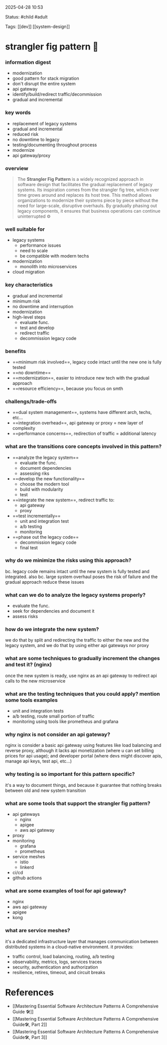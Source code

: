 2025-04-28 10:53

Status: #child #adult 

Tags: [[dev]] [[system-design]]

# strangler fig pattern 🌳
### information digest
- modernization
- good pattern for stack migration
- don't disrupt the entire system
- api gateway
- identify/build/redirect traffic/decommission
- gradual and incremental



### key words
- replacement of legacy systems
- gradual and incremental
- reduced risk
- no downtime to legacy 
- testing/documenting throughout process
- modernize
- api gateway/proxy



### overview
> The **Strangler Fig Pattern** is a widely recognized approach in software design that facilitates the gradual replacement of legacy systems. Its inspiration comes from the strangler fig tree, which over time grows around and replaces its host tree. This method allows organizations to modernize their systems piece by piece without the need for large-scale, disruptive overhauls. By gradually phasing out legacy components, it ensures that business operations can continue uninterrupted ⚙️



### well suitable for
- legacy systems
	- performance issues
	- need to scale
	- be compatible with modern techs
- modernization
	- monolith into microservices
- cloud migration



### key characteristics
- gradual and incremental
- minimum risk
- no downtime and interruption
- modernization
- high-level steps
	- evaluate func.
	- test and develop
	- redirect traffic
	- decommission legacy code



### benefits
- ==minimum risk involved==, legacy code intact until the new one is fully tested
- ==no downtime==
- ==modernization==, easier to introduce new tech with the gradual approach
- ==resource efficiency==, because you focus on smth



### challengs/trade-offs
- ==dual system management==, systems have different arch, techs, etc...
- ==integration overhead==, api gateway or proxy = new layer of complexity
- ==performance concerns==, redirection of traffic = additional latency




### what are the transitions core concepts involved in this pattern?
- ==analyze the legacy system==
	- evaluate the func.
	- document dependencies
	- assessing riks
- ==develop the new functionality==
	- choose the modern tool
	- build with modularity
	- test
- ==integrate the new system==, redirect traffic to:
	- api gateway
	- proxy
- ==test incrementally==
	- unit and integration test
	- a/b testing
	- monitoring
- ==phase out the legacy code==
	- decommission legacy code
	- final test



### why do we minimize the risks using this approach?
bc. legacy code remains intact until the new system is fully tested and integrated. also bc. large system overhaul poses the risk of failure and the gradual approach reduce these issues



### what can we do to analyze the legacy systems properly?
- evaluate the func.
- seek for dependencies and document it
- assess risks



### how do we integrate the new system?
we do that by split and redirecting the traffic to either the new and the legacy system, and we do that by using either api gateways nor proxy



### what are some techniques to gradually increment the changes and test it? (nginx)
once the new system is ready, use nginx as an api gateway to redirect api calls to the new microservice



### what are the testing techniques that you could apply? mention some tools examples
- unit and integration tests
- a/b testing, route small portion of traffic
- monitoring using tools like prometheus and grafana



### why nginx is not consider an api gateway?
nginx is consider a basic api gateway using features like load balancing and reverse proxy, although it lacks api monetization (where u can set billing prices for api usage); and developer portal (where devs might discover apis, manage api keys, test api, etc...)



### why testing is so important for this pattern specific?
it's a way to document things, and because it guarantee that nothing breaks between old and new system transition



### what are some tools that support the strangler fig pattern?
- api gateways
	- nginx
	- apigee
	- aws api gateway
- proxy
- monitoring
	- grafana
	- prometheus
- service meshes
	- istio
	- linkerd
- ci/cd
- github actions



### what are some examples of tool for api gateway?
- nginx
- aws api gateway
- apigee
- kong



### what are service meshes?
it's a dedicated infrastructure layer that manages communication between distributed systems in a cloud-native environment. it provides:
- traffic control, load balancing, routing, a/b testing
- observability, metrics, logs, services traces
- security, authentication and authorization
- resilience, retires, timeout, and circuit breaks




# References

- [[Mastering Essential Software Architecture Patterns A Comprehensive Guide 🛠️]]
- [[Mastering Essential Software Architecture Patterns A Comprehensive Guide🛠️, Part 2]]
- [[Mastering Essential Software Architecture Patterns A Comprehensive Guide🛠️, Part 3]]